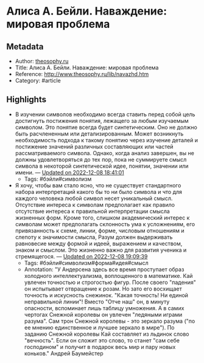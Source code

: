 # Алисa А. Бейли. Наваждение: мировая проблема

## Metadata
- Author: [theosophy.ru]()
- Title: Алисa А. Бейли. Наваждение: мировая проблема
- Reference: http://www.theosophy.ru/lib/navazhd.htm
- Category: #article

## Highlights
- В изучении символов необходимо всегда ставить перед собой цель
достигнуть постижения понятия, лежащего за любым изучаемым символом.
Это понятие всегда будет синтетическим. Оно не должно быть
расчлененным или детализированным. Может возникнуть необходимость
подхода к такому понятию через изучение деталей и постижение значений
различных составляющих или частей рассматриваемого символа. Однако,
когда анализ завершен, вы не должны удовлетворяться до тех пор, пока
не суммируете смысл символа в некоторой синтетической идее, понятии,
значении или имени. — [Updated on 2022-12-08 18:41:01](https://hyp.is/t_Lj8ncOEe2E2hPOqO7l1w/www.theosophy.ru/lib/navazhd.htm)
   - Tags: #бэйли#символизм
- Я хочу, чтобы вам стало ясно, что не существует стандартного
набора интерпретаций какого бы то ни было символа и что для каждого
человека любой символ несет уникальный смысл. Отсутствие интереса к
символам предполагает как правило отсутствие интереса к правильной
интерпретации смысла жизненных форм. Кроме того, слишком академический
интерес к символам может предполагать склонность ума к усложнениям,
его привязанность к схеме, линии, форме, числовым отношениям и слепоту
к значимости смысла, Разум должен выдерживать равновесие между формой
и идеей, выражением и качеством, знаком и смыслом. Это жизненно важно
для развития ученика и стремящегося. — [Updated on 2022-12-08 19:09:39](https://hyp.is/Igu38ncSEe2HzfcYtAlDKg/www.theosophy.ru/lib/navazhd.htm)
   - Tags: #бэйли#символизм#форма#идея#смысл
   - Annotation: "У Андерсена здесь все время проступает образ холодного интеллектуализма, воплощенного в математике. Кай увлечен точностью и строгостью фигур. После своего "падения" он испытывает отвращение к розам. Но зато его восхищает точность и искусность снежинок. "Какая точность! Ни единой неправильной линии"! 
Вместо "Отче наш" он, в минуту опасности, вспоминает лишь таблицу умножения. А в самих чертогах Снежной королевы он увлечен "ледяными играми разума". Сам трон Снежной королевы - это зеркало разума ("по ее мнению единственное и лучшее зеркало в мире"). По заданию Снежной королевы Кай составляет из льдинок слово "вечность". Если он сложит это слово, то станет "сам себе господином" и получит в подарок весь мир и пару новых коньков."
Андрей Баумейстер